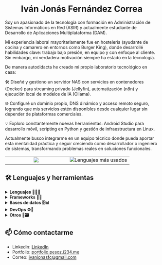 <h1 align="center">Iván Jonás Fernández Correa</h1>


Soy un apasionado de la tecnología con formación en Administración de Sistemas Informáticos en Red (ASIR) y actualmente estudiante de Desarrollo de Aplicaciones Multiplataforma (DAM).

Mi experiencia laboral mayoritariamente fue en hostelería (ayudante de cocina y camarero en entornos como Burger King), donde desarrollé habilidades clave: trabajo bajo presión, en equipo y con enfoque al cliente. Sin embargo, mi verdadera motivación siempre ha estado en la tecnología.

De manera autodidacta he creado mi propio laboratorio tecnológico en casa:

🛠️ Diseñé y gestiono un servidor NAS con servicios en contenedores (Docker) para streaming privado (Jellyfin), automatización (n8n) y ejecución local de modelos de IA (Ollama).

🌐 Configuré un dominio propio, DNS dinámico y acceso remoto seguro, logrando que mis servicios estén disponibles desde cualquier lugar sin depender de plataformas comerciales.

💡 Exploro constantemente nuevas herramientas: Android Studio para desarrollo móvil, scripting en Python y gestión de infraestructura en Linux.

Actualmente busco integrarme en un equipo técnico donde pueda aportar esta mentalidad práctica y seguir creciendo como desarrollador o ingeniero de sistemas, transformando problemas reales en soluciones funcionales.

<table>
  <tr>
    <!-- Columna izquierda: estadísticas -->
    <td align="center" width="50%">
      <img src="https://github-readme-stats.vercel.app/api?username=IvanjonasFC&show_icons=true&theme=dark"/>
    </td>
    <!-- Columna derecha: Lenguajes más usados -->
    <td align="center" width="50%">
      <img src="https://github-readme-stats.vercel.app/api/top-langs/?username=IvanjonasFC&layout=compact&theme=tokyonight" alt="Lenguajes más usados" />
    </td>
  </tr>
</table>


## 🛠️ Lenguajes y herramientas

<details>
<summary><strong>Lenguajes 💬👨‍💻</strong></summary>

<br>

<p align="left">
  <img src="https://cdn.jsdelivr.net/gh/devicons/devicon/icons/java/java-original.svg" height="40" alt="java" />
  <img src="https://cdn.jsdelivr.net/gh/devicons/devicon/icons/python/python-original.svg" height="40" alt="python" />
  <img src="https://cdn.jsdelivr.net/gh/devicons/devicon/icons/javascript/javascript-original.svg" height="40" alt="javascript" />
</p>

</details>

<details>
<summary><strong>Frameworks 🎨🧩</strong></summary>

<br>

<p align="left">
  <img src="https://cdn.jsdelivr.net/gh/devicons/devicon/icons/react/react-original.svg" height="40" alt="react" />
  <img src="https://cdn.jsdelivr.net/gh/devicons/devicon/icons/angularjs/angularjs-original.svg" height="40" alt="angular" />
  <img src="https://cdn.jsdelivr.net/gh/devicons/devicon/icons/django/django-plain.svg" height="40" alt="django" style="background-color: white; border-radius: 5px; padding: 2px;" />
  <img src="https://cdn.jsdelivr.net/gh/devicons/devicon/icons/spring/spring-original.svg" height="40" alt="spring" />

</p>

</details>

<details>
<summary><strong>Bases de datos 🗄️📊</strong></summary>

<br>

<p align="left">
  <img src="https://cdn.jsdelivr.net/gh/devicons/devicon/icons/postgresql/postgresql-original.svg" height="40" alt="postgresql" />
  <img src="https://cdn.jsdelivr.net/gh/devicons/devicon/icons/mongodb/mongodb-original.svg" height="40" alt="mongodb" />
  <img src="https://cdn.jsdelivr.net/gh/devicons/devicon/icons/mariadb/mariadb-original.svg" height="40" alt="mariadb" />
  <img src="https://cdn.jsdelivr.net/gh/devicons/devicon/icons/sqlite/sqlite-original.svg" height="40" alt="sqlite" />

</p>

</details>

<details>
<summary><strong>DevOps ⚙️🚀</strong></summary>

<br>

<p align="left">
  <img src="https://cdn.jsdelivr.net/gh/devicons/devicon/icons/docker/docker-original.svg" height="40" alt="docker" />
  <img src="https://cdn.jsdelivr.net/gh/devicons/devicon/icons/kubernetes/kubernetes-plain.svg" height="40" alt="kubernetes" />
  <img src="https://cdn.jsdelivr.net/gh/devicons/devicon/icons/amazonwebservices/amazonwebservices-original-wordmark.svg" height="40" alt="AWS" style="background-color: white; border-radius: 5px; padding: 2px;" />
  <img src="https://cdn.jsdelivr.net/gh/devicons/devicon/icons/azure/azure-original.svg" height="40" alt="Azure" />
</p>

</details>

<details>
<summary><strong>Otros 🧪🗃️</strong></summary>

<br>

<p align="left">
  <img src="https://cdn.jsdelivr.net/gh/devicons/devicon/icons/nodejs/nodejs-original.svg" height="40" alt="nodejs" />
  <img src="https://cdn.jsdelivr.net/gh/devicons/devicon/icons/github/github-original.svg" height="40" alt="github" style="background-color: white; border-radius: 5px; padding: 2px;" />
  <img src="https://cdn.jsdelivr.net/gh/devicons/devicon/icons/android/android-original.svg" height="40" alt="Android" />
</p>

</details>

## 📫 Cómo contactarme
- Linkedin: [LinkedIn](https://www.linkedin.com/in/ivanjonasfc/)
- Portfolio: [portfolio.pesoz.i234.me](https://portfolio.pesoz.i234.me)
- Correo: [ivanjonasfc@gmail.com](mailto:ivanjonasfc@gmail.com)

